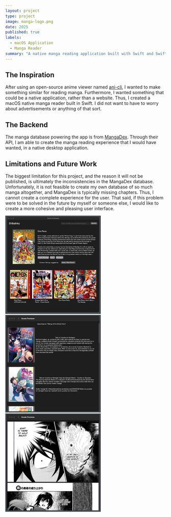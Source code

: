 ```yaml
---
layout: project
type: project
image: manga-logo.png
date: 2025
published: true
labels:
  - macOS Application
  - Manga Reader
summary: "A native manga reading application built with Swift and SwiftUI."
---
```


## The Inspiration
After using an open-source anime viewer named <a href="https://github.com/pystardust/ani-cli">ani-cli</a>, I wanted to make something similar for reading manga. Furthermore, I wanted something that could be a native application, rather than a website. Thus, I created a macOS native manga reader built in Swift. I did not want to have to worry about advertisements or anything of that sort.

## The Backend
The manga database powering the app is from <a href="https://mangadex.org/">MangaDex</a>. Through their API, I am able to create the manga reading experience that I would have wanted, in a native desktop application.

## Limitations and Future Work
The biggest limitation for this project, and the reason it will not be published, is ultimately the inconsistencies in the MangaDex database. Unfortunately, it is not feasible to create my own database of so much manga altogether, and MangaDex is typically missing chapters. Thus, I cannot create a complete experience for the user. That said, if this problem were to be solved in the future by myself or someone else, I would like to create a more cohesive and pleasing user interface. 


<div class="text-center p-4">
  <img width="300px" src="https://github.com/kyesteele/kyesteele.github.io/blob/main/manga1.jpg?raw=true" >
  <img width="300px" src="https://github.com/kyesteele/kyesteele.github.io/blob/main/manga2.jpg?raw=true" >
  <img width="300px" src="https://github.com/kyesteele/kyesteele.github.io/blob/main/manga3.jpg?raw=true" >
</div>
